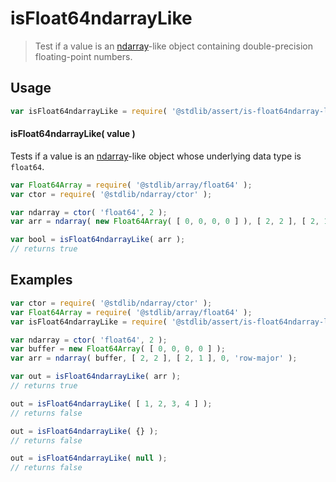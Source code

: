 <!--

@license Apache-2.0

Copyright (c) 2020 The Stdlib Authors.

Licensed under the Apache License, Version 2.0 (the "License");
you may not use this file except in compliance with the License.
You may obtain a copy of the License at

   http://www.apache.org/licenses/LICENSE-2.0

Unless required by applicable law or agreed to in writing, software
distributed under the License is distributed on an "AS IS" BASIS,
WITHOUT WARRANTIES OR CONDITIONS OF ANY KIND, either express or implied.
See the License for the specific language governing permissions and
limitations under the License.

-->

# isFloat64ndarrayLike

> Test if a value is an [ndarray][@stdlib/ndarray/ctor]-like object containing double-precision floating-point numbers.

<section class="usage">

## Usage

```javascript
var isFloat64ndarrayLike = require( '@stdlib/assert/is-float64ndarray-like' );
```

#### isFloat64ndarrayLike( value )

Tests if a value is an [ndarray][@stdlib/ndarray/ctor]-like object whose underlying data type is `float64`.

```javascript
var Float64Array = require( '@stdlib/array/float64' );
var ctor = require( '@stdlib/ndarray/ctor' );

var ndarray = ctor( 'float64', 2 );
var arr = ndarray( new Float64Array( [ 0, 0, 0, 0 ] ), [ 2, 2 ], [ 2, 1 ], 0, 'row-major' );

var bool = isFloat64ndarrayLike( arr );
// returns true
```

</section>

<!-- /.usage -->

<section class="examples">

## Examples

<!-- eslint no-undef: "error" -->

```javascript
var ctor = require( '@stdlib/ndarray/ctor' );
var Float64Array = require( '@stdlib/array/float64' );
var isFloat64ndarrayLike = require( '@stdlib/assert/is-float64ndarray-like' );

var ndarray = ctor( 'float64', 2 );
var buffer = new Float64Array( [ 0, 0, 0, 0 ] );
var arr = ndarray( buffer, [ 2, 2 ], [ 2, 1 ], 0, 'row-major' );

var out = isFloat64ndarrayLike( arr );
// returns true

out = isFloat64ndarrayLike( [ 1, 2, 3, 4 ] );
// returns false

out = isFloat64ndarrayLike( {} );
// returns false

out = isFloat64ndarrayLike( null );
// returns false
```

</section>

<!-- /.examples -->

<section class="links">

[@stdlib/ndarray/ctor]: https://github.com/stdlib-js/stdlib/tree/develop/lib/node_modules/%40stdlib/ndarray/ctor

</section>

<!-- /.links -->
